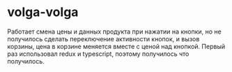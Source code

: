 # volga-volga

Работает смена цены и данных продукта при нажатии на кнопки, но не получилось сделать переключение активности кнопок, и вызов корзины, цена в корзине меняется вместе с ценой над кнопкой. Первый раз использовал redux и typescript, поэтому получилось что получилось.
